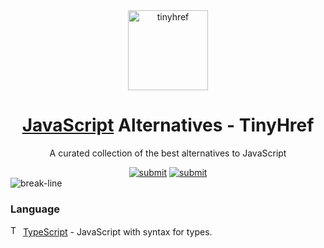 <div align="center"><a target="_blank" href="https://tinyhref.com"><img src="https://i.imgur.com/cY13Vvb.png" height="128" alt="tinyhref"/></a></div>
<h1 align="center"><a target="_blank" href="https://tinyhref.com/alternatives/javascript">JavaScript</a> Alternatives - TinyHref</h1>
<p align="center">A curated collection of the best alternatives to JavaScript</p>

<div align="center"><a target="_blank" href="https://tinyhref.com/submit"><img src="https://img.shields.io/badge/Submit-c32769.svg?style=flat" alt="submit"/></a>
<a target="_blank" href="https://x.com/intent/follow?screen_name=tinyhref"><img src="https://img.shields.io/twitter/follow/tinyhref" alt="submit"/></a></div>

<img src="https://i.imgur.com/waxVImv.png" alt="break-line"/>

<h3>Language</h3>

<div><img width="16" src="https://esm.sh/file-public-cdn@1.1.55921-1757309178575/typescript-logo.png" alt="TypeScript"/> <a target="_blank" href="https://tinyhref.com/typescript">TypeScript</a> - JavaScript with syntax for types.</div>
